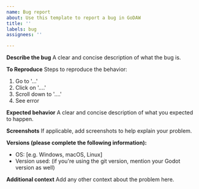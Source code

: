 ```yaml
---
name: Bug report
about: Use this template to report a bug in GoDAW
title: ''
labels: bug
assignees: ''

---
```


**Describe the bug**
A clear and concise description of what the bug is.

**To Reproduce**
Steps to reproduce the behavior:
1. Go to '...'
2. Click on '....'
3. Scroll down to '....'
4. See error

**Expected behavior**
A clear and concise description of what you expected to happen.

**Screenshots**
If applicable, add screenshots to help explain your problem.

**Versions (please complete the following information):**
 - OS: [e.g. Windows, macOS, Linux]
 - Version used: (if you're using the git version, mention your Godot version as well)

**Additional context**
Add any other context about the problem here.
